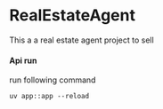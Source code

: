 # RealEstateAgent
This a a real estate agent project to sell


#### Api run

run following command

`
uv app::app --reload
`